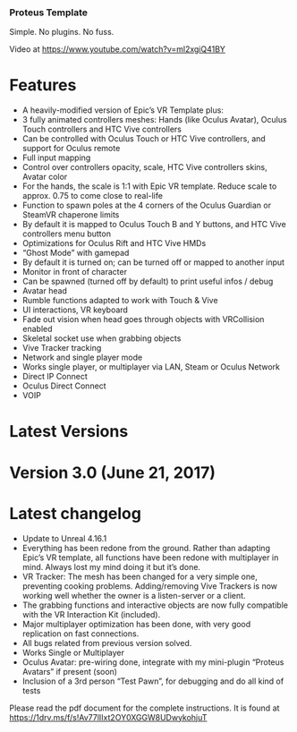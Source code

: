 ﻿### Proteus Template

Simple. No plugins. No fuss.

Video at https://www.youtube.com/watch?v=ml2xgiQ41BY 

# Features #
* A heavily-modified version of Epic’s VR Template plus:
 * 3 fully animated controllers meshes: Hands (like Oculus Avatar), Oculus Touch controllers and HTC Vive controllers
 * Can be controlled with Oculus Touch or HTC Vive controllers, and support for Oculus remote
 * Full input mapping
 * Control over controllers opacity, scale, HTC Vive controllers skins, Avatar color
 * For the hands, the scale is 1:1 with Epic VR template. Reduce scale to approx. 0.75 to come close to real-life
 * Function to spawn poles at the 4 corners of the Oculus Guardian or SteamVR chaperone limits
 * By default it is mapped to Oculus Touch B and Y buttons, and HTC Vive controllers menu button
 * Optimizations for Oculus Rift and HTC Vive HMDs
 * “Ghost Mode” with gamepad
 * By default it is turned on; can be turned off or mapped to another input
 * Monitor in front of character
 * Can be spawned (turned off by default) to print useful infos / debug
 * Avatar head
 * Rumble functions adapted to work with Touch & Vive
 * UI interactions, VR keyboard
 * Fade out vision when head goes through objects with VRCollision enabled
 * Skeletal socket use when grabbing objects
 * Vive Tracker tracking
 * Network and single player mode
 * Works single player, or multiplayer via LAN, Steam or Oculus Network
 * Direct IP Connect
 * Oculus Direct Connect
 * VOIP

# Latest Versions #

# Version 3.0 (June 21, 2017) #

# Latest changelog #
* Update to Unreal 4.16.1
* Everything has been redone from the ground. Rather than adapting Epic’s VR template, all functions have been redone with multiplayer in mind. Always lost my mind doing it but it’s done.
* VR Tracker: The mesh has been changed for a very simple one, preventing cooking problems. Adding/removing Vive Trackers is now working well whether the owner is a listen-server or a client.
* The grabbing functions and interactive objects are now fully compatible with the VR Interaction Kit (included).
* Major multiplayer optimization has been done, with very good replication on fast connections.
* All bugs related from previous version solved.
* Works Single or Multiplayer
* Oculus Avatar: pre-wiring done, integrate with my mini-plugin “Proteus Avatars” if present (soon)
* Inclusion of a 3rd person “Test Pawn”, for debugging and do all kind of tests


Please read the pdf document for the complete instructions. It is found at https://1drv.ms/f/s!Av77lIIxt2OY0XGGW8UDwykohjuT  
